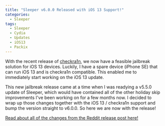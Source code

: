 ```yaml
---
title: "Sleeper v6.0.0 Released with iOS 13 Support!"
categories:
  - Sleeper
tags:
  - Sleeper
  - Cydia
  - Updates
  - iOS13
  - Packix
---
```


With the recent release of [checkra1n](https://checkra.in), we now have a feasible jailbreak solution for iOS 13 devices.  Luckily, I have a spare device (iPhone SE) that can run iOS 13 and is checkra1n compatible.  This enabled me to immediately start working on the iOS 13 update.

This new jailbreak release came at a time when I was readying a v5.5.0 update of Sleeper, which would have contained all of the other holiday skip improvements I've been working on for a few months now.  I decided to wrap up those changes together with the iOS 13 / checkra1n support and bump the version straight to v6.0.0.  So here we are now with the release!

[Read about all of the changes from the Reddit release post here!](https://www.reddit.com/r/jailbreak/comments/e2rfww/update_sleeper_600_change_alarm_snooze_time_skip/)